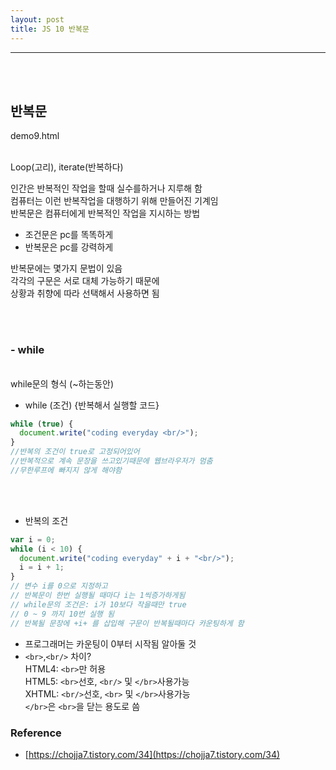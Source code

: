```yaml
---
layout: post
title: JS 10 반복문
---
```


---

<br><br>

## 반복문

demo9.html
<br><br>

Loop(고리), iterate(반복하다)<br>

인간은 반복적인 작업을 할때 실수를하거나 지루해 함<br>
컴퓨터는 이런 반복작업을 대행하기 위해 만들어진 기계임<br>
반복문은 컴퓨터에게 반복적인 작업을 지시하는 방법<br>

- 조건문은 pc를 똑똑하게
- 반복문은 pc를 강력하게

반복문에는 몇가지 문법이 있음<br>
각각의 구문은 서로 대체 가능하기 때문에<br>
상황과 취향에 따라 선택해서 사용하면 됨

<br><Br>

### - while

<br>
while문의 형식 (~하는동안)

- while (조건) {반복해서 실행할 코드}

```javascript
while (true) {
  document.write("coding everyday <br/>");
}
//반복의 조건이 true로 고정되어있어
//반복적으로 계속 문장을 쓰고있기때문에 웹브라우저가 멈춤
//무한루프에 빠지지 않게 해야함
```

<br><br>

- 반복의 조건

```javascript
var i = 0;
while (i < 10) {
  document.write("coding everyday" + i + "<br/>");
  i = i + 1;
}
// 변수 i를 0으로 지정하고
// 반복문이 한번 실행될 때마다 i는 1씩증가하게됨
// while문의 조건은: i가 10보다 작을때만 true
// 0 ~ 9 까지 10번 실행 됨
// 반복될 문장에 +i+ 를 삽입해 구문이 반복될때마다 카운팅하게 함
```

- 프로그래머는 카운팅이 0부터 시작됨 알아둘 것
- `<br>`,`<br/>` 차이?<br>
  HTML4: `<br>`만 허용<br>
  HTML5: `<br>`선호, `<br/>` 및 `</br>`사용가능<br>
  XHTML: `<br/>`선호, `<br>` 및 `</br>`사용가능<br>
  `</br>`은 `<br>`을 닫는 용도로 씀<br>

### Reference

- [https://chojja7.tistory.com/34](https://chojja7.tistory.com/34)
